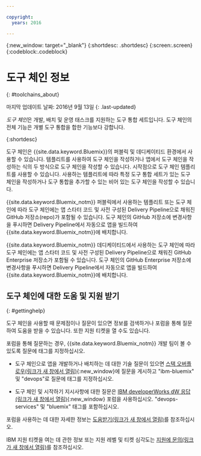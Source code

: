 ```yaml
---

copyright:
  years: 2016

---
```


{:new_window: target="_blank"}
{:shortdesc: .shortdesc}
{:screen:.screen}
{:codeblock:.codeblock}


# 도구 체인 정보    
{: #toolchains_about}  

마지막 업데이트 날짜: 2016년 9월 13일
{: .last-updated}

*도구 체인*은 개발, 배치 및 운영 태스크를 지원하는 도구 통합 세트입니다. 도구 체인의 전체 기능은 개별 도구 통합을 합한 기능보다 강합니다.
    
{:shortdesc}

도구 체인은 {{site.data.keyword.Bluemix}}의 퍼블릭 및 데디케이티드 환경에서 사용할 수 있습니다. 템플리트를 사용하여 도구 체인을 작성하거나 앱에서 도구 체인을 작성하는 식의 두 방식으로 도구 체인을 작성할 수 있습니다. 시작점으로 도구 체인 템플리트를 사용할 수 있습니다. 사용하는 템플리트에 따라 특정 도구 통합 세트가 있는 도구 체인을 작성하거나 도구 통합을 추가할 수 있는 비어 있는 도구 체인을 작성할 수 있습니다.

{{site.data.keyword.Bluemix_notm}} 퍼블릭에서 사용하는 템플리트 또는 도구 체인에 따라 도구 체인에는 앱 스타터 코드 및 사전 구성된 Delivery Pipeline으로 채워진 GitHub 저장소(repo)가 포함될 수 있습니다. 도구 체인의 GitHub 저장소에 변경사항을 푸시하면 Delivery Pipeline에서 자동으로 앱을 빌드하여 {{site.data.keyword.Bluemix_notm}}에 배치합니다. 

{{site.data.keyword.Bluemix_notm}} 데디케이티드에서 사용하는 도구 체인에 따라 도구 체인에는 앱 스타터 코드 및 사전 구성된 Delivery Pipeline으로 채워진 GitHub Enterprise 저장소가 포함될 수 있습니다. 도구 체인의 GitHub Enterprise 저장소에 변경사항을 푸시하면 Delivery Pipeline에서 자동으로 앱을 빌드하여 {{site.data.keyword.Bluemix_notm}}에 배치합니다.

## 도구 체인에 대한 도움 및 지원 받기 
{: #gettinghelp}

도구 체인을 사용할 때 문제점이나 질문이 있으면 정보를 검색하거나 포럼을 통해 질문하여 도움을 받을 수 있습니다. 또한 지원 티켓을 열 수도 있습니다. 

포럼을 통해 질문하는 경우, {{site.data.keyword.Bluemix_notm}} 개발 팀이 볼 수 있도록 질문에 태그를 지정하십시오.

* 도구 체인으로 앱을 개발하거나 배치하는 데 대한 기술 질문이 있으면 [스택 오버플로우(링크가 새 창에서 열림)](http://stackoverflow.com/search?q=devops+ibm-bluemix){:new_window}에 질문을 게시하고 "ibm-bluemix" 및 "devops"로 질문에 태그를 지정하십시오.

* 도구 체인 및 시작하기 지시사항에 대한 질문은 [IBM developerWorks dW 응답(링크가 새 창에서 열림)](https://developer.ibm.com/answers/topics/devops-services/?smartspace=bluemix){:new_window} 포럼을 사용하십시오. "devops-services" 및 "bluemix" 태그를 포함하십시오.

포럼을 사용하는 데 대한 자세한 정보는 [도움받기(링크가 새 창에서 열림)](https://www.{DomainName}/docs/support/index.html#getting-help)를 참조하십시오.

IBM 지원 티켓을 여는 데 관한 정보 또는 지원 레벨 및 티켓 심각도는 [지원에 문의(링크가 새 창에서 열림)](https://www.{DomainName}/docs/support/index.html#contacting-support)를 참조하십시오.
